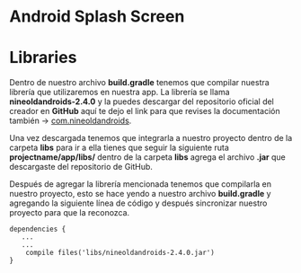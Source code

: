 # Android Splash Screen

# Libraries
Dentro de nuestro archivo **build.gradle** tenemos que compilar nuestra librería que utilizaremos en nuestra app. La librería se llama **nineoldandroids-2.4.0** y la puedes descargar del repositorio oficial del creador en **GitHub** aquí te dejo el link para que revises la documentación también -> [com.nineoldandroids](https://github.com/JakeWharton/NineOldAndroids).

Una vez descargada tenemos que integrarla a nuestro proyecto dentro de la carpeta **libs** para ir a ella tienes que seguir la siguiente ruta **projectname/app/libs/** dentro de la carpeta **libs** agrega el archivo **.jar** que descargaste del repositorio de GitHub.

Después de agregar la librería mencionada tenemos que compilarla en nuestro proyecto, esto se hace yendo a nuestro archivo **build.gradle**  y agregando la siguiente línea de código y después sincronizar nuestro proyecto para que la reconozca.

```
dependencies {
   ...
   ...
    compile files('libs/nineoldandroids-2.4.0.jar')
}
```
